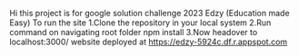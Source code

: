 Hi
this project is for google solution challenge 2023
Edzy (Education made Easy)
To run the site
1.Clone the repository in your local system
2.Run command on navigating root folder npm install
3.Now headover to localhost:3000/
website deployed at https://edzy-5924c.df.r.appspot.com

